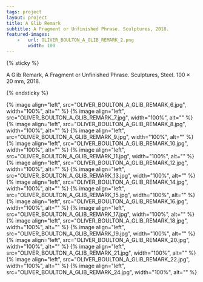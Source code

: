```yaml
---
tags: project
layout: project
title: A Glib Remark
subtitle: A Fragment or Unfinished Phrase. Sculptures, 2018.
featured-images:
    -   url: OLIVER_BOULTON_A_GLIB_REMARK_2.png
        width: 100
---
```


{% sticky %}

 A Glib Remark, A Fragment or Unfinished Phrase. Sculptures, Steel. 100 × 20 mm, 2018.

{% endsticky %}

{% image align="left", src="OLIVER_BOULTON_A_GLIB_REMARK_6.jpg", width="100%", alt=""  %}
{% image align="left", src="OLIVER_BOULTON_A_GLIB_REMARK_7.jpg", width="100%", alt=""  %}
{% image align="left", src="OLIVER_BOULTON_A_GLIB_REMARK_8.jpg", width="100%", alt=""  %}
{% image align="left", src="OLIVER_BOULTON_A_GLIB_REMARK_9.jpg", width="100%", alt=""  %}
{% image align="left", src="OLIVER_BOULTON_A_GLIB_REMARK_10.jpg", width="100%", alt="" %}
{% image align="left", src="OLIVER_BOULTON_A_GLIB_REMARK_11.jpg", width="100%", alt="" %}
{% image align="left", src="OLIVER_BOULTON_A_GLIB_REMARK_12.jpg", width="100%", alt="" %}
{% image align="left", src="OLIVER_BOULTON_A_GLIB_REMARK_13.jpg", width="100%", alt="" %}
{% image align="left", src="OLIVER_BOULTON_A_GLIB_REMARK_14.jpg", width="100%", alt="" %}
{% image align="left", src="OLIVER_BOULTON_A_GLIB_REMARK_15.jpg", width="100%", alt="" %}
{% image align="left", src="OLIVER_BOULTON_A_GLIB_REMARK_16.jpg", width="100%", alt="" %}
{% image align="left", src="OLIVER_BOULTON_A_GLIB_REMARK_17.jpg", width="100%", alt="" %}
{% image align="left", src="OLIVER_BOULTON_A_GLIB_REMARK_18.jpg", width="100%", alt="" %}
{% image align="left", src="OLIVER_BOULTON_A_GLIB_REMARK_19.jpg", width="100%", alt="" %}
{% image align="left", src="OLIVER_BOULTON_A_GLIB_REMARK_20.jpg", width="100%", alt="" %}
{% image align="left", src="OLIVER_BOULTON_A_GLIB_REMARK_21.jpg", width="100%", alt="" %}
{% image align="left", src="OLIVER_BOULTON_A_GLIB_REMARK_22.jpg", width="100%", alt="" %}
{% image align="left", src="OLIVER_BOULTON_A_GLIB_REMARK_24.jpg", width="100%", alt="" %}